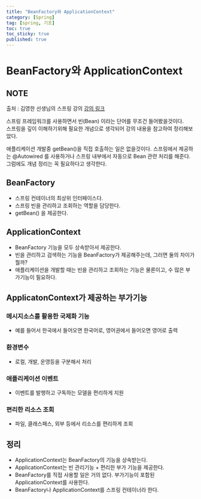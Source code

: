 ```yaml
---
title: "BeanFactory와 ApplicationContext"
category: [Spring]
tag: [spring, 기초]
toc: true
toc_sticky: true
published: true
---
```

# BeanFactory와 ApplicationContext

## NOTE

출처 : 김영한 선생님의 스프링 강의
[강의 링크](https://www.inflearn.com/course/%EC%8A%A4%ED%94%84%EB%A7%81-%ED%95%B5%EC%8B%AC-%EC%9B%90%EB%A6%AC-%EA%B8%B0%EB%B3%B8%ED%8E%B8/dashboard)

스프링 프레임워크를 사용하면서 빈(Bean) 이라는 단어를 무조건 들어봤을것이다.  
스프링을 깊이 이해하기위해 필요한 개념으로 생각되어 강의 내용을 참고하여 정리해보았다.

애플리케이션 개발중 getBean()을 직접 호출하는 일은 없을것이다.
스프링에서 제공하는 @Autowired 를 사용하거나 스프링 내부에서 자동으로 Bean 관련 처리를 해준다.
그럼에도 개념 정리는 꼭 필요하다고 생각한다.



## BeanFactory

- 스프링 컨테이너의 최상위 인터페이스다.
- 스프링 빈을 관리하고 조회하는 역할을 담당한다.
- getBean() 을 제공한다.

## ApplicationContext

- BeanFactory 기능을 모두 상속받아서 제공한다.
- 빈을 관리하고 검색하는 기능을 BeanFactory가 제공해주는데, 그러면 둘의 차이가 뭘까?
- 애플리케이션을 개발할 때는 빈을 관리하고 조회하는 기능은 물론이고, 수 많은 부가기능이 필요하다.

## ApplicatonContext가 제공하는 부가기능

### 메시지소스를 활용한 국제화 기능

- 예를 들어서 한국에서 들어오면 한국어로, 영어권에서 들어오면 영어로 출력

### 환경변수

- 로컬, 개발, 운영등을 구분해서 처리

### 애플리케이션 이벤트

- 이벤트를 발행하고 구독하는 모델을 편리하게 지원

### 편리한 리소스 조회

- 파일, 클래스패스, 외부 등에서 리소스를 편리하게 조회

## 정리

- ApplicationContext는 BeanFactory의 기능을 상속받는다.
- ApplicationContext는 빈 관리기능 + 편리한 부가 기능을 제공한다.
- BeanFactory를 직접 사용할 일은 거의 없다. 부가기능이 포함된 ApplicationContext를 사용한다.
- BeanFactory나 ApplicationContext를 스프링 컨테이너라 한다.